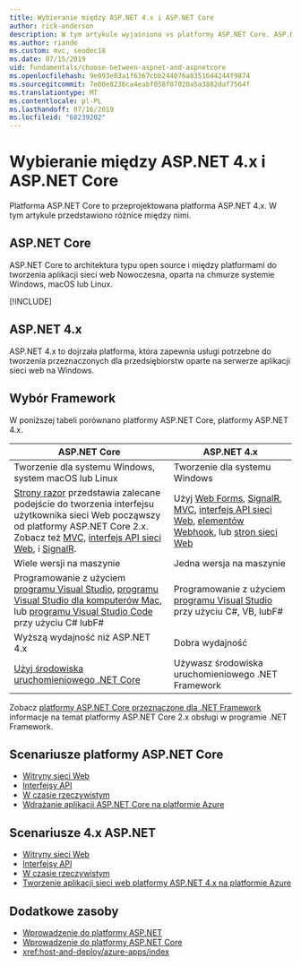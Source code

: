 ```yaml
---
title: Wybieranie między ASP.NET 4.x i ASP.NET Core
author: rick-anderson
description: W tym artykule wyjaśniono vs platformy ASP.NET Core. ASP.NET 4.x i jak dokonać wyboru między nimi.
ms.author: riande
ms.custom: mvc, seodec18
ms.date: 07/15/2019
uid: fundamentals/choose-between-aspnet-and-aspnetcore
ms.openlocfilehash: 9e093e83a1f6367cbb244076a8351644244f9874
ms.sourcegitcommit: 7e00e8236ca4eabf058f07020a5a3882daf7564f
ms.translationtype: MT
ms.contentlocale: pl-PL
ms.lasthandoff: 07/16/2019
ms.locfileid: "68239202"
---
```

# <a name="choose-between-aspnet-4x-and-aspnet-core"></a>Wybieranie między ASP.NET 4.x i ASP.NET Core

Platforma ASP.NET Core to przeprojektowana platforma ASP.NET 4.x. W tym artykule przedstawiono różnice między nimi.

## <a name="aspnet-core"></a>ASP.NET Core

ASP.NET Core to architektura typu open source i między platformami do tworzenia aplikacji sieci web Nowoczesna, oparta na chmurze systemie Windows, macOS lub Linux.

[!INCLUDE[](~/includes/benefits.md)]

## <a name="aspnet-4x"></a>ASP.NET 4.x

ASP.NET 4.x to dojrzała platforma, która zapewnia usługi potrzebne do tworzenia przeznaczonych dla przedsiębiorstw oparte na serwerze aplikacji sieci web na Windows.

## <a name="framework-selection"></a>Wybór Framework

W poniższej tabeli porównano platformy ASP.NET Core, platformy ASP.NET 4.x.

| ASP.NET Core | ASP.NET 4.x |
|---|---|
|Tworzenie dla systemu Windows, system macOS lub Linux|Tworzenie dla systemu Windows|
|[Strony razor](xref:razor-pages/index) przedstawia zalecane podejście do tworzenia interfejsu użytkownika sieci Web począwszy od platformy ASP.NET Core 2.x. Zobacz też [MVC](xref:mvc/overview), [interfejs API sieci Web](xref:tutorials/first-web-api), i [SignalR](xref:signalr/introduction).|Użyj [Web Forms](/aspnet/web-forms), [SignalR](/aspnet/signalr), [MVC](/aspnet/mvc), [interfejs API sieci Web](/aspnet/web-api/), [elementów Webhook](/aspnet/webhooks/), lub [stron sieci Web](/aspnet/web-pages)|
|Wiele wersji na maszynie|Jedna wersja na maszynie|
|Programowanie z użyciem [programu Visual Studio](https://visualstudio.microsoft.com/vs/), [programu Visual Studio dla komputerów Mac](https://visualstudio.microsoft.com/vs/mac/), lub [programu Visual Studio Code](https://code.visualstudio.com/) przy użyciu C# lubF#|Programowanie z użyciem [programu Visual Studio](https://visualstudio.microsoft.com/vs/) przy użyciu C#, VB, lubF#|
|Wyższą wydajność niż ASP.NET 4.x|Dobra wydajność|
|[Użyj środowiska uruchomieniowego .NET Core](/dotnet/standard/choosing-core-framework-server)|Używasz środowiska uruchomieniowego .NET Framework|

Zobacz [platformy ASP.NET Core przeznaczone dla .NET Framework](xref:index#target-framework) informacje na temat platformy ASP.NET Core 2.x obsługi w programie .NET Framework.

## <a name="aspnet-core-scenarios"></a>Scenariusze platformy ASP.NET Core

* [Witryny sieci Web](xref:tutorials/first-mvc-app/index)
* [Interfejsy API](xref:tutorials/first-web-api)
* [W czasie rzeczywistym](xref:signalr/index)
* [Wdrażanie aplikacji ASP.NET Core na platformie Azure](/azure/app-service/app-service-web-get-started-dotnet)

## <a name="aspnet-4x-scenarios"></a>Scenariusze 4.x ASP.NET

* [Witryny sieci Web](/aspnet/mvc)
* [Interfejsy API](/aspnet/web-api)
* [W czasie rzeczywistym](/aspnet/signalr)
* [Tworzenie aplikacji sieci web platformy ASP.NET 4.x na platformie Azure](/azure/app-service/app-service-web-get-started-dotnet-framework)

## <a name="additional-resources"></a>Dodatkowe zasoby

* [Wprowadzenie do platformy ASP.NET](/aspnet/overview)
* [Wprowadzenie do platformy ASP.NET Core](xref:index)
* <xref:host-and-deploy/azure-apps/index>

